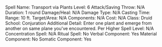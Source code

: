 
Spell Name: Transport via Plants
Level: 6
Attack/Saving Throw: N/A
Duration: 1 round
Damage/Heal: N/A
Damage Type: N/A
Casting Time: 
Range: 10 ft.
Target/Area: N/A
Components: N/A
Cost: N/A
Class: Druid
School: Conjuration
Additional Detail: Enter one plant and emerge from another on same plane you've encountered.
Per Higher Spell Level: N/A
Concentration Spell: N/A
Ritual Spell: No
Verbal Component: Yes
Material Component: No
Somatic Component: Yes
